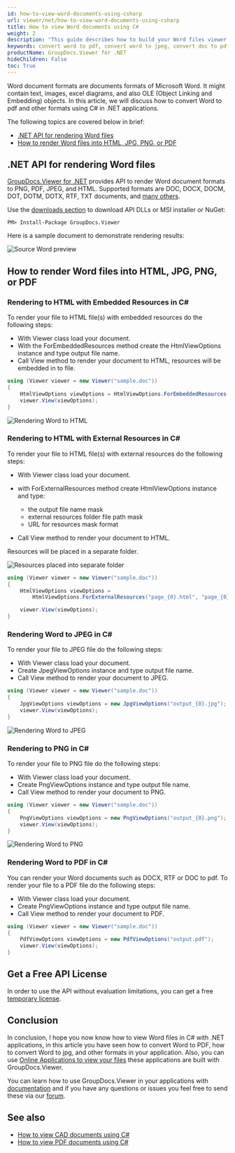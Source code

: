 ```yaml
---
id: how-to-view-word-documents-using-csharp
url: viewer/net/how-to-view-word-documents-using-csharp
title: How to view Word documents using C#
weight: 2
description: "This guide describes how to build your Word files viewer in C#. View Word files to render as HTML, JPG, PNG, or PDF using GroupDocs.Viewer .NET API by GroupDocs."
keywords: convert word to pdf, convert word to jpeg, convert doc to pdf, convert docx to pdf, convert word to jpg, convert word into jpeg
productName: GroupDocs.Viewer for .NET
hideChildren: False
toc: True
---
```


Word document formats are documents formats of Microsoft Word. It might contain text, images, excel diagrams, and also OLE (Object Linking and Embedding) objects.
In this article, we will discuss how to convert Word to pdf and other formats using C# in .NET applications.

The following topics are covered below in brief:

* [.NET API for rendering Word files](viewer/net/how-to-view-word-documents-using-csharp/#net-api-for-rendering-word-files)
* [How to render Word files into HTML, JPG, PNG, or PDF](viewer/net/how-to-view-word-documents-using-csharp/#how-to-render-word-files-into-html-jpg-png-or-pdf)

## .NET API for rendering Word files

[GroupDocs.Viewer for .NET](#https://products.groupdocs.com/viewer/net) provides API to render Word document formats to PNG, PDF, JPEG, and HTML. Supported formats are DOC, DOCX, DOCM, DOT, DOTM, DOTX,
RTF, TXT documents, and [many others](https://docs.groupdocs.com/viewer/net/supported-document-formats/).

Use the [downloads section](https://downloads.groupdocs.com/viewer/net) to download API DLLs or MSI installer or NuGet:

```nuget
PM> Install-Package GroupDocs.Viewer
```

Here is a sample document to demonstrate rendering results:

![Source Word preview](viewer/net/images/viewer-use-cases/how-to-view-word-using-csharp/source_docx_preview.jpg)

## How to render Word files into HTML, JPG, PNG, or PDF

### Rendering to HTML with Embedded Resources in C\#

To render your file to HTML file(s) with embedded resources do the following steps:

* With Viewer class load your document.
* With the ForEmbeddedResources method create the HtmlViewOptions instance and type output file name.
* Call View method to render your document to HTML, resources will be embedded in to file.

```cs
using (Viewer viewer = new Viewer("sample.doc"))
{
    HtmlViewOptions viewOptions = HtmlViewOptions.ForEmbeddedResources("page_{0}.html");
    viewer.View(viewOptions);
}
```

![Rendering Word to HTML](viewer/net/images/viewer-use-cases/how-to-view-word-using-csharp/rendering_to_html_with_embed.jpg)

### Rendering to HTML with External Resources in C\#

To render your file to HTML file(s) with external resources do the following steps:

* With Viewer class load your document.
* with ForExternalResources method create HtmlViewOptions instance and type:
  * the output file name mask
  * external resources folder file path mask
  * URL for resources mask format

* Call View method to render your document to HTML.

Resources will be placed in a separate folder.

![Resources placed into separate folder](viewer/net/images/viewer-use-cases/how-to-view-word-using-csharp/resources_placed_to_separate_folder.jpg)

```cs
using (Viewer viewer = new Viewer("sample.doc"))
{
    HtmlViewOptions viewOptions = 
        HtmlViewOptions.ForExternalResources("page_{0}.html", "page_{0}/resource_{0}_{1}", "page_{0}/resource_{0}_{1}");

    viewer.View(viewOptions);
}
```

### Rendering Word to JPEG in C\#

To render your file to JPEG file do the following steps:

* With Viewer class load your document.
* Сreate JpegViewOptions instance and type output file name.
* Call View method to render your document to JPEG.

```cs
using (Viewer viewer = new Viewer("sample.doc"))
{
    JpgViewOptions viewOptions = new JpgViewOptions("output_{0}.jpg");
    viewer.View(viewOptions);
}
```

![Rendering Word to JPEG](viewer/net/images/viewer-use-cases/how-to-view-word-using-csharp/rendering_word_to_jpeg.jpg)

### Rendering to PNG in C\#

To render your file to PNG file do the following steps:

* With Viewer class load your document.
* Сreate PngViewOptions instance and type output file name.
* Call View method to render your document to PNG.

```cs
using (Viewer viewer = new Viewer("sample.doc"))
{
    PngViewOptions viewOptions = new PngViewOptions("output_{0}.png");
    viewer.View(viewOptions);
}
```

![Rendering Word to PNG](viewer/net/images/viewer-use-cases/how-to-view-word-using-csharp/rendering_word_to_png.jpg)

### Rendering Word to PDF in C\#

You can render your Word documents such as DOCX, RTF or DOC to pdf.
To render your file to a PDF file do the following steps:

* With Viewer class load your document.
* Сreate PngViewOptions instance and type output file name.
* Call View method to render your document to PDF.

```cs
using (Viewer viewer = new Viewer("sample.doc"))
{
    PdfViewOptions viewOptions = new PdfViewOptions("output.pdf");
    viewer.View(viewOptions);
}
```

## Get a Free API License

In order to use the API without evaluation limitations, you can get a free [temporary license](https://purchase.groupdocs.com/temporary-license).

## Conclusion

In conclusion, I hope you now know how to view Word files in C# with .NET applications, in this article you have seen how to convert Word to PDF, how to convert Word to jpg, and other formats in your application.
Also, you can use [Online Applications to view your files](https://products.groupdocs.app/viewer/family) these applications are built with GroupDocs.Viewer.

You can learn how to use GroupDocs.Viewer in your applications with [documentation](https://docs.groupdocs.com/viewer/net/) and if you have any questions or issues you feel free to send these via our [forum](https://forum.groupdocs.com/).

## See also

* [How to view CAD documents using C#](viewer/net/how-to-view-cad-documents-using-csharp/)
* [How to view PDF documents using C#](viewer/net/how-to-view-pdf-documents-using-csharp/)
